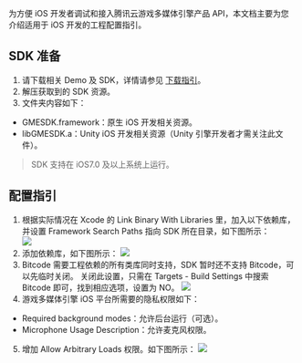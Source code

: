 为方便 iOS 开发者调试和接入腾讯云游戏多媒体引擎产品 API，本文档主要为您介绍适用于 iOS 开发的工程配置指引。

## SDK 准备

1. 请下载相关 Demo 及 SDK，详情请参见 [下载指引](https://intl.cloud.tencent.com/document/product/607/18521)。
2. 解压获取到的 SDK 资源。
3. 文件夹内容如下：
 - GMESDK.framework：原生 iOS 开发相关资源。
 - libGMESDK.a：Unity iOS 开发相关资源（Unity 引擎开发者才需关注此文件）。


>SDK 支持在 iOS7.0 及以上系统上运行。


## 配置指引

1. 根据实际情况在 Xcode 的 Link Binary With Libraries 里，加入以下依赖库，并设置 Framework Search Paths 指向 SDK 所在目录，如下图所示：  
![](https://main.qcloudimg.com/raw/52279cead356362dce146ebb013a25d6.png)
2. 添加依赖库，如下图所示：
![](https://main.qcloudimg.com/raw/b6156b8c7a596248c148607070e38f67.png)
3. Bitcode 需要工程依赖的所有类库同时支持，SDK 暂时还不支持 Bitcode，可以先临时关闭。
关闭此设置，只需在 Targets - Build Settings 中搜索 Bitcode 即可，找到相应选项，设置为 NO。
![](https://main.qcloudimg.com/raw/82c628e8a7d9a4bebc842c8545d9563a.png)
4. 游戏多媒体引擎 iOS 平台所需要的隐私权限如下：
 - Required background modes：允许后台运行（可选）。
 - Microphone Usage Description：允许麦克风权限。
5. 增加 Allow Arbitrary Loads 权限。如下图所示：
![](https://main.qcloudimg.com/raw/1aebf9111fd95e3e6b6fb4eb08193a26.png)
